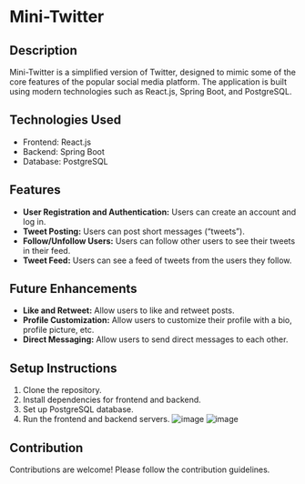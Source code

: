 # Mini-Twitter

## Description
Mini-Twitter is a simplified version of Twitter, designed to mimic some of the core features of the popular social media platform. The application is built using modern technologies such as React.js, Spring Boot, and PostgreSQL.

## Technologies Used
- Frontend: React.js
- Backend: Spring Boot
- Database: PostgreSQL

## Features
- **User Registration and Authentication:** Users can create an account and log in.
- **Tweet Posting:** Users can post short messages (“tweets”).
- **Follow/Unfollow Users:** Users can follow other users to see their tweets in their feed.
- **Tweet Feed:** Users can see a feed of tweets from the users they follow.

## Future Enhancements
- **Like and Retweet:** Allow users to like and retweet posts.
- **Profile Customization:** Allow users to customize their profile with a bio, profile picture, etc.
- **Direct Messaging:** Allow users to send direct messages to each other.

## Setup Instructions
1. Clone the repository.
2. Install dependencies for frontend and backend.
3. Set up PostgreSQL database.
4. Run the frontend and backend servers.
![image](https://github.com/tungphan2823/Twitter_Java/assets/65490843/8996a8f4-9e94-46f3-baad-de29357ee22f)
![image](https://github.com/tungphan2823/Twitter_Java/assets/65490843/87550eeb-30cc-47ff-8d53-632c80d1d62a)

## Contribution
Contributions are welcome! Please follow the contribution guidelines.

